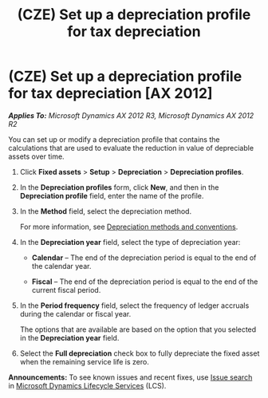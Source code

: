 ﻿---
title: (CZE) Set up a depreciation profile for tax depreciation
TOCTitle: (CZE) Set up a depreciation profile for tax depreciation
ms:assetid: 11f7101d-bb5d-4a9b-a426-5aee52e31f24
ms:mtpsurl: https://technet.microsoft.com/en-us/library/JJ677458(v=AX.60)
ms:contentKeyID: 49384762
ms.date: 04/18/2014
mtps_version: v=AX.60
---

# (CZE) Set up a depreciation profile for tax depreciation [AX 2012]


_**Applies To:** Microsoft Dynamics AX 2012 R3, Microsoft Dynamics AX 2012 R2_

You can set up or modify a depreciation profile that contains the calculations that are used to evaluate the reduction in value of depreciable assets over time.

1.  Click **Fixed assets** \> **Setup** \> **Depreciation** \> **Depreciation profiles**.

2.  In the **Depreciation profiles** form, click **New**, and then in the **Depreciation profile** field, enter the name of the profile.

3.  In the **Method** field, select the depreciation method.
    
    For more information, see [Depreciation methods and conventions](depreciation-methods-and-conventions.md).

4.  In the **Depreciation year** field, select the type of depreciation year:
    
      - **Calendar** – The end of the depreciation period is equal to the end of the calendar year.
    
      - **Fiscal** – The end of the depreciation period is equal to the end of the current fiscal period.

5.  In the **Period frequency** field, select the frequency of ledger accruals during the calendar or fiscal year.
    
    The options that are available are based on the option that you selected in the **Depreciation year** field.

6.  Select the **Full depreciation** check box to fully depreciate the fixed asset when the remaining service life is zero.

  
**Announcements:** To see known issues and recent fixes, use [Issue search](http://go.microsoft.com/fwlink/?linkid=389258) in [Microsoft Dynamics Lifecycle Services](http://go.microsoft.com/fwlink/?linkid=306505) (LCS).

